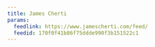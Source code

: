 ```yaml
---
title: James Cherti
params:
  feedlink: https://www.jamescherti.com/feed/
  feedid: 170f0f41b86f75ddde990f3b151522c1
---
```

